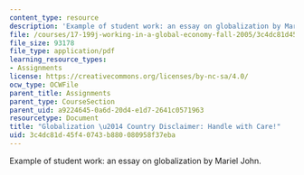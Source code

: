 ```yaml
---
content_type: resource
description: 'Example of student work: an essay on globalization by Mariel John.'
file: /courses/17-199j-working-in-a-global-economy-fall-2005/3c4dc81d45f40743b880080958f37eba_GlobalizationPaper.pdf
file_size: 93178
file_type: application/pdf
learning_resource_types:
- Assignments
license: https://creativecommons.org/licenses/by-nc-sa/4.0/
ocw_type: OCWFile
parent_title: Assignments
parent_type: CourseSection
parent_uid: a9224645-0a6d-20d4-e1d7-2641c0571963
resourcetype: Document
title: "Globalization \u2014 Country Disclaimer: Handle with Care!"
uid: 3c4dc81d-45f4-0743-b880-080958f37eba
---
```

Example of student work: an essay on globalization by Mariel John.